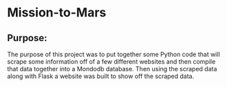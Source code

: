 # Mission-to-Mars

## Purpose:
The purpose of this project was to put together some Python code that will scrape some information off of a few different websites and then compile that data together into a Mondodb database.  Then using the scraped data along with Flask a website was built to show off the scraped data.

